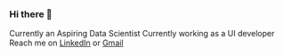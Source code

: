 ### Hi there 👋

Currently an Aspiring Data Scientist
Currently working as a UI developer
Reach me on [LinkedIn](https://www.linkedin.com/in/toushali-pal-099799146/) or [Gmail](toushalipal6991@gmail.com)

<!--
**toushalipal6991/toushalipal6991** is a ✨ _special_ ✨ repository because its `README.md` (this file) appears on your GitHub profile.

Here are some ideas to get you started:

- 🔭 I’m currently working on ...
- 🌱 I’m currently learning ...
- 👯 I’m looking to collaborate on ...
- 🤔 I’m looking for help with ...
- 💬 Ask me about ...
- 📫 How to reach me: ...
- 😄 Pronouns: ...
- ⚡ Fun fact: ...
-->
